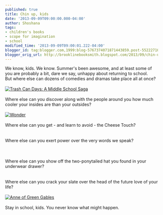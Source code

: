 ```yaml
---
published: true
title: Chin up, kids
date: '2013-09-09T09:00:00.000-04:00'
author: Shoshana
tags:
- children's books
- scope for imagination
- school
modified_time: '2013-09-09T09:00:01.222-04:00'
blogger_id: tag:blogger.com,1999:blog-5767374071871443859.post-552227101713527362
blogger_orig_url: http://brooklinebooksmith.blogspot.com/2013/09/chin-up-kids.html
---
```


<div class="abaproduct-image">We know, kids. We know. Summer's been awesome, and at least some of you are probably a bit, dare we say, unhappy about returning to school.</div><div class="abaproduct-image"><div class="abaproduct-image"></div><div class="abaproduct-image">But where else&nbsp;can dozens of comedies&nbsp;and dramas take place all at once?</div></div><div class="abaproduct-image"><div class="abaproduct-image"><br /><a href="http://www.brooklinebooksmith-shop.com/book/v/9781423166320"><img src="http://images.booksense.com/images/books/320/166/FC9781423166320.JPG" title="Trash Can Days: A Middle School Saga" /></a>&nbsp;</div><div class="abaproduct-image">&nbsp;&nbsp;</div><div class="abaproduct-image">Where else can you discover along with the people around you how much cooler your insides are than your outsides?</div></div><div class="abaproduct-image"><br /><a href="http://www.brooklinebooksmith-shop.com/book/v/9780375869020"><img src="http://images.booksense.com/images/books/020/869/FC9780375869020.JPG" title="Wonder" /></a><br /><br />Where else can you get - and learn to avoid - the Cheese Touch?<br /><br /><a class="thickbox initThickbox-processed" href="http://images.indiebound.com/136/993/9780810993136.jpg" rel="field_image_cache_0" title="Diary of a Wimpy Kid"><img src="http://images.booksense.com/images/books/136/993/FC9780810993136.JPG" title="" /></a><br /><br />Where else can you exert power over the very words we speak?<br /><br /><a class="thickbox initThickbox-processed" href="http://images.indiebound.com/769/818/9780689818769.jpg" rel="field_image_cache_0" title="Frindle"><img src="http://images.booksense.com/images/books/769/818/FC9780689818769.JPG" title="" /></a>&nbsp;<br /><br />Where else can you show off the two-ponytailed hat you found in your underwear drawer?<br /><br /><a class="thickbox initThickbox-processed" href="http://images.indiebound.com/590/875/9780547875590.jpg" rel="field_image_cache_0" title="Gooney Bird Is So Absurd"><img src="http://images.booksense.com/images/books/590/875/FC9780547875590.JPG" title="" /></a><br /><br />Where else can you crack your slate over the head of the future love of your life?<br /><br /><a href="http://www.brooklinebooksmith-shop.com/book/v/9780141321592"><img src="http://images.booksense.com/images/books/592/321/FC9780141321592.JPG" title="Anne of Green Gables" /></a><br /><br />Stay in school, kids. You never know what might happen.<br /><br /><div class="separator" style="clear: both; text-align: center;"><br /></div><br /></div><div class="abaproduct-image"><div class="abaproduct-image"></div><div class="abaproduct-image"><div class="abaproduct-image"></div></div></div>